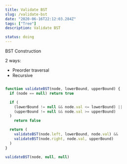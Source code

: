 ```yaml
---
title: Validate BST
slug: /validate-bst
date: "2020-06-16T22:12:03.284Z"
tags: ["Tree"]
description: Validate BST

status: doing
---
```


BST Construction

2 ways:

- Preorder traversal
- Recursive

```javascript

```

```javascript
function validateBST(node, lowerBound, upperBound) {
  if (node == null) return true

  if (
    (lowerBound != null && node.val <= lowerBound) ||
    (upperBound != null && node.val >= upperBound)
  )
    return false

  return (
    validateBST(node.left, lowerBound, node.val) &&
    validateBST(node.right, node.val, upperBound)
  )
}

validateBST(node, null, null)
```
